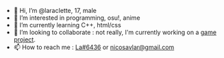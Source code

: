 - 👋 Hi, I’m @laracIette, 17, male
- 👀 I’m interested in programming, osu!, anime
- 🌱 I’m currently learning C++, html/css
- 💞️ I’m looking to collaborate : not really, I'm currently working on a [game project](https://github.com/laracIette/SDL_RythmGame).
- 📫 How to reach me : [La#6436](https://www.discordapp.com/users/1040646862874624063) or nicosavlar@gmail.com

<!---
laracIette/laracIette is a ✨ special ✨ repository because its `README.md` (this file) appears on your GitHub profile.
You can click the Preview link to take a look at your changes.
--->
